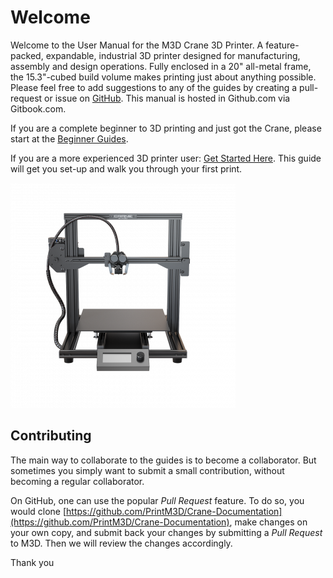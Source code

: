 # Welcome

Welcome to the User Manual for the M3D Crane 3D Printer. A feature-packed, expandable, industrial 3D printer designed for manufacturing, assembly and design operations. Fully enclosed in a 20" all-metal frame, the 15.3"-cubed build volume makes printing just about anything possible. Please feel free to add suggestions to any of the guides by creating a pull-request or issue on [GitHub](https://github.com/PrintM3D/Crane-Documentation/issues). This manual is hosted in Github.com via Gitbook.com.

If you are a complete beginner to 3D printing and just got the Crane, please start at the [Beginner Guides](beginner-guides/).

If you are a more experienced 3D printer user: [Get Started Here](https://m3d.gitbook.io/crane-documentation/getting-started). This guide will get you set-up and walk you through your first print.



![](.gitbook/assets/4xq0lrj8d0ayncvp4r4n6kfrsstfsy7gbjmumcd4.png)

## Contributing

The main way to collaborate to the guides is to become a collaborator. But sometimes you simply want to submit a small contribution, without becoming a regular collaborator.

On GitHub, one can use the popular _Pull Request_ feature. To do so, you would clone [https://github.com/PrintM3D/Crane-Documentation](https://github.com/PrintM3D/Crane-Documentation), make changes on your own copy, and submit back your changes by submitting a _Pull Request_ to M3D. Then we will review the changes accordingly.

Thank you

